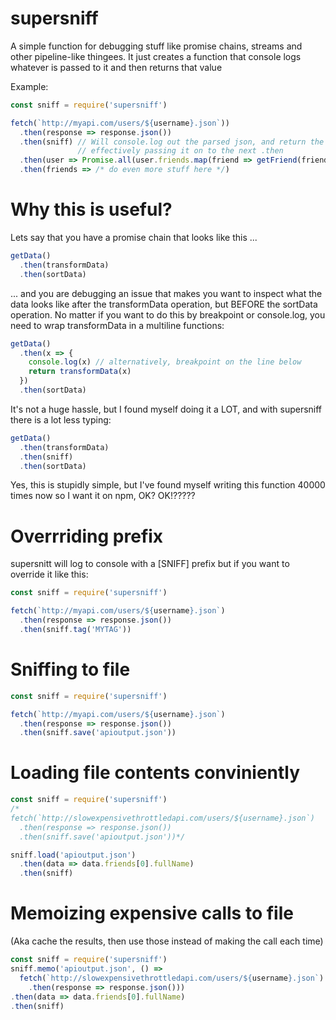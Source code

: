 # supersniff

A simple function for debugging stuff like promise chains, streams and other pipeline-like thingees. It just creates a function that console logs whatever is passed to it and then returns that value

Example:
```javascript
const sniff = require('supersniff')

fetch(`http://myapi.com/users/${username}.json`))
  .then(response => response.json())
  .then(sniff) // Will console.log out the parsed json, and return the value,
               // effectively passing it on to the next .then
  .then(user => Promise.all(user.friends.map(friend => getFriend(friendId))))
  .then(friends => /* do even more stuff here */)
```

# Why this is useful?
Lets say that you have a promise chain that looks like this ...
```javascript
getData()
  .then(transformData)
  .then(sortData)
```
... and you are debugging an issue that makes you want to inspect what the data looks like after the transformData operation, but BEFORE the sortData operation. No matter if you want to do this by breakpoint or console.log, you need to wrap transformData in a multiline functions:
```javascript
getData()
  .then(x => {
    console.log(x) // alternatively, breakpoint on the line below
    return transformData(x)
  })
  .then(sortData)
```
It's not a huge hassle, but I found myself doing it a LOT, and with supersniff there is a lot less typing:
```javascript
getData()
  .then(transformData)
  .then(sniff)
  .then(sortData)
```
Yes, this is stupidly simple, but I've found myself writing this function 40000 times now so I want it on npm, OK? OK!?????

# Overrriding prefix
supersnitt will log to console with a [SNIFF] prefix but if you want to override it like this:

```javascript
const sniff = require('supersniff')

fetch(`http://myapi.com/users/${username}.json`)
  .then(response => response.json())
  .then(sniff.tag('MYTAG'))
```

# Sniffing to file
```javascript
const sniff = require('supersniff')

fetch(`http://myapi.com/users/${username}.json`)
  .then(response => response.json())
  .then(sniff.save('apioutput.json'))
```

# Loading file contents conviniently
```javascript
const sniff = require('supersniff')
/*
fetch(`http://slowexpensivethrottledapi.com/users/${username}.json`)
  .then(response => response.json())
  .then(sniff.save('apioutput.json'))*/

sniff.load('apioutput.json')
  .then(data => data.friends[0].fullName)
  .then(sniff)
```

# Memoizing expensive calls to file
(Aka cache the results, then use those instead of making the call each time)
```javascript
const sniff = require('supersniff')
sniff.memo('apioutput.json', () =>
  fetch(`http://slowexpensivethrottledapi.com/users/${username}.json`)
    .then(response => response.json()))
.then(data => data.friends[0].fullName)
.then(sniff)
```
